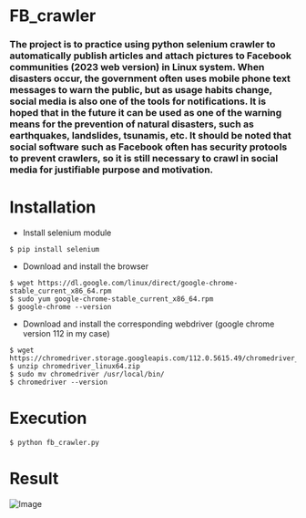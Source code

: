 # FB_crawler
### The project is to practice using python selenium crawler to automatically publish articles and attach pictures to Facebook communities (2023 web version) in Linux system. When disasters occur, the government often uses mobile phone text messages to warn the public, but as usage habits change, social media is also one of the tools for notifications. It is hoped that in the future it can be used as one of the warning means for the prevention of natural disasters, such as earthquakes, landslides, tsunamis, etc. It should be noted that social software such as Facebook often has security protools to prevent crawlers, so it is still necessary to crawl in social media for justifiable purpose and motivation.

# Installation
* Install selenium module
```
$ pip install selenium
```
* Download and install the browser
```
$ wget https://dl.google.com/linux/direct/google-chrome-stable_current_x86_64.rpm
$ sudo yum google-chrome-stable_current_x86_64.rpm
$ google-chrome --version
```
* Download and install the corresponding webdriver (google chrome version 112 in my case)
```
$ wget https://chromedriver.storage.googleapis.com/112.0.5615.49/chromedriver_linux64.zip
$ unzip chromedriver_linux64.zip
$ sudo mv chromedriver /usr/local/bin/
$ chromedriver --version
```

# Execution
```
$ python fb_crawler.py
```
# Result
![Image](https://github.com/paui0615/FB_crawler/assets/125962545/65b063b2-f211-412b-8457-81edba2787dc)
